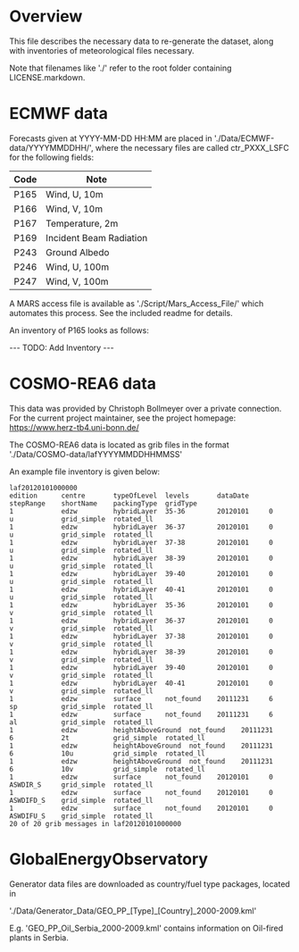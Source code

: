 # Overview

This file describes the necessary data to re-generate the dataset, along with inventories of meteorological files necessary.

Note that filenames like './' refer to the root folder containing LICENSE.markdown.

# ECMWF data

Forecasts given at YYYY-MM-DD HH:MM are placed in
'./Data/ECMWF-data/YYYYMMDDHH/',
where the necessary files are called ctr_PXXX_LSFC for the following fields:

| Code | Note |
|------|------|
| P165 | Wind, U, 10m |
| P166 | Wind, V, 10m |
| P167 | Temperature, 2m |
| P169 | Incident Beam Radiation |
| P243 | Ground Albedo |
| P246 | Wind, U, 100m | 
| P247 | Wind, V, 100m |

A MARS access file is available as
'./Script/Mars_Access_File/'
which automates this process.
See the included readme for details.

An inventory of P165 looks as follows:

--- TODO: Add Inventory ---

# COSMO-REA6 data

This data was provided by Christoph Bollmeyer over a private connection.
For the current project maintainer, see the project homepage: https://www.herz-tb4.uni-bonn.de/

The COSMO-REA6 data is located as grib files in the format
'./Data/COSMO-data/lafYYYYMMDDHHMMSS'

An example file inventory is given below:

```
laf20120101000000
edition      centre       typeOfLevel  levels       dataDate     stepRange    shortName    packingType  gridType     
1            edzw         hybridLayer  35-36        20120101     0            u            grid_simple  rotated_ll  
1            edzw         hybridLayer  36-37        20120101     0            u            grid_simple  rotated_ll  
1            edzw         hybridLayer  37-38        20120101     0            u            grid_simple  rotated_ll  
1            edzw         hybridLayer  38-39        20120101     0            u            grid_simple  rotated_ll  
1            edzw         hybridLayer  39-40        20120101     0            u            grid_simple  rotated_ll  
1            edzw         hybridLayer  40-41        20120101     0            u            grid_simple  rotated_ll  
1            edzw         hybridLayer  35-36        20120101     0            v            grid_simple  rotated_ll  
1            edzw         hybridLayer  36-37        20120101     0            v            grid_simple  rotated_ll  
1            edzw         hybridLayer  37-38        20120101     0            v            grid_simple  rotated_ll  
1            edzw         hybridLayer  38-39        20120101     0            v            grid_simple  rotated_ll  
1            edzw         hybridLayer  39-40        20120101     0            v            grid_simple  rotated_ll  
1            edzw         hybridLayer  40-41        20120101     0            v            grid_simple  rotated_ll  
1            edzw         surface      not_found    20111231     6            sp           grid_simple  rotated_ll  
1            edzw         surface      not_found    20111231     6            al           grid_simple  rotated_ll  
1            edzw         heightAboveGround  not_found    20111231     6            2t           grid_simple  rotated_ll  
1            edzw         heightAboveGround  not_found    20111231     6            10u          grid_simple  rotated_ll  
1            edzw         heightAboveGround  not_found    20111231     6            10v          grid_simple  rotated_ll  
1            edzw         surface      not_found    20120101     0            ASWDIR_S     grid_simple  rotated_ll  
1            edzw         surface      not_found    20120101     0            ASWDIFD_S    grid_simple  rotated_ll  
1            edzw         surface      not_found    20120101     0            ASWDIFU_S    grid_simple  rotated_ll  
20 of 20 grib messages in laf20120101000000
```

# GlobalEnergyObservatory

Generator data files are downloaded as country/fuel type packages, located in 

'./Data/Generator_Data/GEO_PP_[Type]_[Country]_2000-2009.kml'

E.g. 'GEO_PP_Oil_Serbia_2000-2009.kml' contains information on Oil-fired plants in Serbia.
